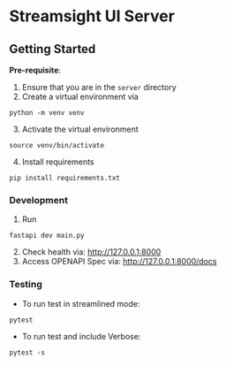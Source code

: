 # Streamsight UI Server

## Getting Started

**Pre-requisite**:
1. Ensure that you are in the `server` directory
2. Create a virtual environment via
```
python -m venv venv
```
3. Activate the virtual environment
```
source venv/bin/activate
```
4. Install requirements
```
pip install requirements.txt
```

### Development
1. Run
```
fastapi dev main.py
```
2. Check health via: http://127.0.0.1:8000
3. Access OPENAPI Spec via: http://127.0.0.1:8000/docs

### Testing
* To run test in streamlined mode:
```
pytest
```

* To run test and include Verbose:
```
pytest -s
```
